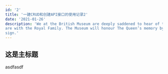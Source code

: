 ```yaml
---
id: '2'
title: '一建CRUD和创建API接口的使用记录2'
date: '2021-01-26'
description: 'We at the British Museum are deeply saddened to hear of the passing of Her Majesty The Queen. Our thoughts
are with the Royal Family. The Museum will honour The Queen’s memory by opening a Book of Condolence for our visitors to
sign.'
---
```


## 这是主标题

asdfasdf
